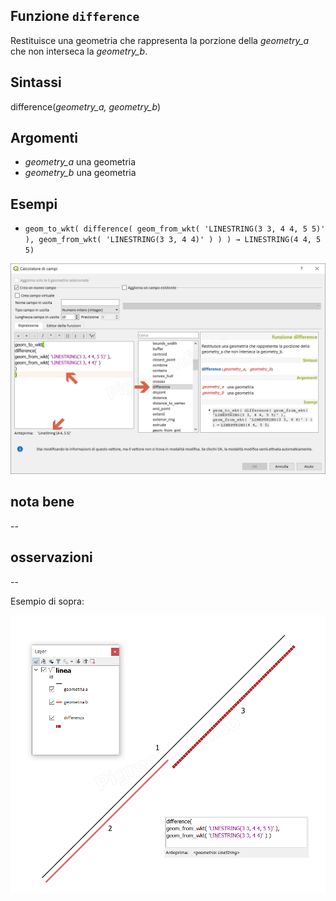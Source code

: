 ## Funzione `difference`

Restituisce una geometria che rappresenta la porzione della _geometry_a_ che non interseca la _geometry_b_.

## Sintassi

difference(_geometry_a, geometry_b_)

## Argomenti

* _geometry_a_ una geometria
* _geometry_b_ una geometria

## Esempi

* `geom_to_wkt( difference( geom_from_wkt( 'LINESTRING(3 3, 4 4, 5 5)' ), geom_from_wkt( 'LINESTRING(3 3, 4 4)' ) ) ) → LINESTRING(4 4, 5 5)`

![](/img/geometria/difference/difference1.png)

## nota bene

--

## osservazioni

--

Esempio di sopra:

![](/img/geometria/difference/difference2.png)